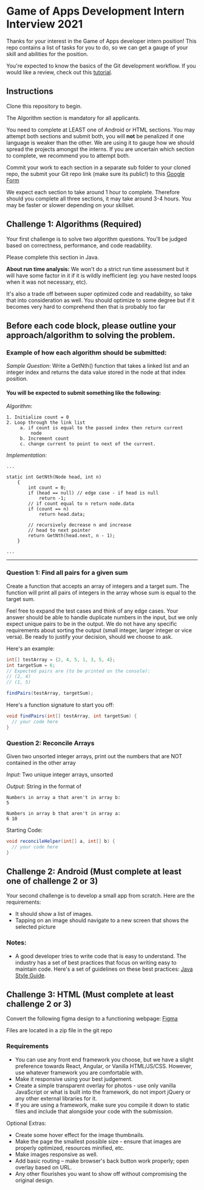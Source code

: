 # Game of Apps Development Intern Interview 2021

Thanks for your interest in the Game of Apps developer intern position! This repo contains a list of tasks for you to do, so we can get a gauge of your skill and abilities for the position.

You're expected to know the basics of the Git development workflow. If you would like a review, check out this [tutorial](https://www.raywenderlich.com/179717/open-source-collaboration-using-git-and-github).

## Instructions

Clone this repository to begin. 

The Algorithm section is mandatory for all applicants.

You need to complete at LEAST one of Android or HTML sections. You may attempt both sections and submit both, you will **not** be penalized if one language is weaker than the other. We are using it to gauge how we should spread the projects amongst the interns. If you are uncertain which section to complete, we recommend you to attempt both.

Commit your work to each section in a separate sub folder to your cloned repo, the submit your Git repo link (make sure its public!) to this [Google Form](https://forms.gle/W6NRZYwk936nEmvY6)

We expect each section to take around 1 hour to complete. Therefore should you complete all three sections, it may take around 3-4 hours. You may be faster or slower depending on your skillset. 


## Challenge 1: Algorithms (Required)

Your first challenge is to solve two algorithm questions. You'll be judged based on correctness, performance, and code readability. 

Please complete this section in Java.

**About run time analysis:** We won't do a strict run time assessment but it will have some factor in it if it is wildly inefficient (eg: you have nested loops when it was not necessary, etc).  

It's also a trade off between super optimized code and readability, so take that into consideration as well. You should optimize to some degree but if it becomes very hard to comprehend then that is probably too far

Before each code block, please outline your approach/algorithm to solving the problem.
---
### Example of how each algorithm should be submitted: 

*Sample Question*: Write a GetNth() function that takes a linked list and an integer index and returns the data value stored in the node at that index position. 

#### You will be expected to submit something like the following:
*Algorithm*:
```
1. Initialize count = 0
2. Loop through the link list
     a. if count is equal to the passed index then return current
         node
     b. Increment count
     c. change current to point to next of the current.
```
*Implementation:*
```
...

static int GetNth(Node head, int n)
    {
        int count = 0;
        if (head == null) // edge case - if head is null
            return -1;
        // if count equal to n return node.data
        if (count == n)
            return head.data;
 
        // recursively decrease n and increase
        // head to next pointer
        return GetNth(head.next, n - 1);
    }

...
```
---
### Question 1: Find all pairs for a given sum

Create a function that accepts an array of integers and a target sum. The function will print all pairs of integers in the array whose sum is equal to the target sum. 

Feel free to expand the test cases and think of any edge cases. Your answer should be able to handle duplicate numbers in the input, but we only expect unique pairs to be in the output. We do not have any specific requirements about sorting the output  (small integer, larger integer or vice versa). Be ready to justify your decision, should we choose to ask.

Here's an example:

```java
int[] testArray = {2, 4, 5, 1, 3, 5, 4};
int targetSum = 6;
// Expected pairs are (to be printed on the console):
// (2, 4)
// (1, 5)

findPairs(testArray, targetSum);
```

Here's a function signature to start you off:

```java
void findPairs(int[] testArray, int targetSum) {
  // your code here
}
```

### Question 2: Reconcile Arrays

Given two unsorted integer arrays, print out the numbers that are NOT contained in the other array

*Input*: Two unique integer arrays, unsorted

*Output*: String in the format of 
```
Numbers in array a that aren't in array b: 
5

Numbers in array b that aren't in array a: 
6 10
```

Starting Code:
```java
void reconcileHelper(int[] a, int[] b) {
  // your code here
}
```

## Challenge 2: Android (Must complete at least one of challenge 2 or 3)

Your second challenge is to develop a small app from scratch. Here are the requirements:

- It should show a list of images.
- Tapping on an image should navigate to a new screen that shows the selected picture

### Notes:

- A good developer tries to write code that is easy to understand. The industry has a set of best practices that focus on writing easy to maintain code. Here's a set of guidelines on these best practices: [Java Style Guide](https://github.com/raywenderlich/java-style-guide).

## Challenge 3: HTML (Must complete at least challenge 2 or 3)

Convert the following figma design to a functioning webpage: [Figma](https://www.figma.com/file/cjFsTTzlsFnjW90fkbxloW/GOA-Front-End-Test-Mocks)

Files are located in a zip file in the git repo

### Requirements
* You can use any front end framework you choose, but we have a slight preference towards React, Angular, or Vanilla HTML/JS/CSS. However, use whatever framework you are comfortable with.
* Make it responsive using your best judgement.
* Create a simple transparent overlay for photos - use only vanilla JavaScript or what is built into the framework, do not import jQuery or any other external libraries for it.
* If you are using a framework, make sure you compile it down to static files and include that alongside your code with the submission.

Optional Extras: 
* Create some hover effect for the image thumbnails.
* Make the page the smallest possible size - ensure that images are properly optimized, resources minified, etc.
* Make images responsive as well.
* Add basic routing – make browser's back button work properly; open overlay based on URL.
* Any other flourishes you want to show off without compromising the original design.